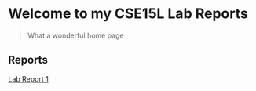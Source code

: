 # Welcome to my CSE15L Lab Reports
> What a wonderful home page


## Reports
[Lab Report 1](https://spencerho777.github.io/cse15l-lab-reports/report1.html)
